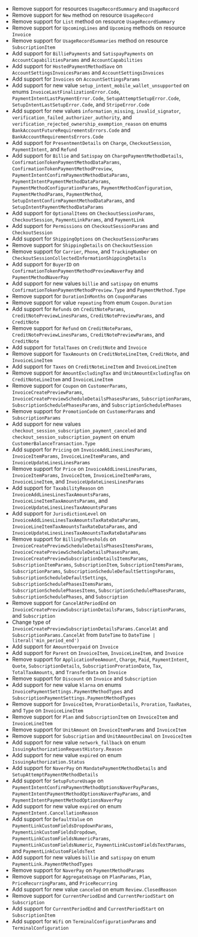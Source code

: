 * Remove support for resources `UsageRecordSummary` and `UsageRecord`
* Remove support for `New` method on resource `UsageRecord`
* Remove support for `List` method on resource `UsageRecordSummary`
* Remove support for `UpcomingLines` and `Upcoming` methods on resource `Invoice`
* Remove support for `UsageRecordSummaries` method on resource `SubscriptionItem`
* Add support for `BilliePayments` and `SatispayPayments` on `AccountCapabilitiesParams` and `AccountCapabilities`
* Add support for `HostedPaymentMethodSave` on `AccountSettingsInvoicesParams` and `AccountSettingsInvoices`
* Add support for `Invoices` on `AccountSettingsParams`
* Add support for new value `setup_intent_mobile_wallet_unsupported` on enums `InvoiceLastFinalizationError.Code`, `PaymentIntentLastPaymentError.Code`, `SetupAttemptSetupError.Code`, `SetupIntentLastSetupError.Code`, and `StripeError.Code`
* Add support for new values `information_missing`, `invalid_signator`, `verification_failed_authorizer_authority`, and `verification_rejected_ownership_exemption_reason` on enums `BankAccountFutureRequirementsErrors.Code` and `BankAccountRequirementsErrors.Code`
* Add support for `PresentmentDetails` on `Charge`, `CheckoutSession`, `PaymentIntent`, and `Refund`
* Add support for `Billie` and `Satispay` on `ChargePaymentMethodDetails`, `ConfirmationTokenPaymentMethodDataParams`, `ConfirmationTokenPaymentMethodPreview`, `PaymentIntentConfirmPaymentMethodDataParams`, `PaymentIntentPaymentMethodDataParams`, `PaymentMethodConfigurationParams`, `PaymentMethodConfiguration`, `PaymentMethodParams`, `PaymentMethod`, `SetupIntentConfirmPaymentMethodDataParams`, and `SetupIntentPaymentMethodDataParams`
* Add support for `OptionalItems` on `CheckoutSessionParams`, `CheckoutSession`, `PaymentLinkParams`, and `PaymentLink`
* Add support for `Permissions` on `CheckoutSessionParams` and `CheckoutSession`
* Add support for `ShippingOptions` on `CheckoutSessionParams`
* Remove support for `ShippingDetails` on `CheckoutSession`
* Remove support for `Carrier`, `Phone`, and `TrackingNumber` on `CheckoutSessionCollectedInformationShippingDetails`
* Add support for `BuyerID` on `ConfirmationTokenPaymentMethodPreviewNaverPay` and `PaymentMethodNaverPay`
* Add support for new values `billie` and `satispay` on enums `ConfirmationTokenPaymentMethodPreview.Type` and `PaymentMethod.Type`
* Remove support for `DurationInMonths` on `CouponParams`
* Remove support for value `repeating` from enum `Coupon.Duration`
* Add support for `Refunds` on `CreditNoteParams`, `CreditNotePreviewLinesParams`, `CreditNotePreviewParams`, and `CreditNote`
* Remove support for `Refund` on `CreditNoteParams`, `CreditNotePreviewLinesParams`, `CreditNotePreviewParams`, and `CreditNote`
* Add support for `TotalTaxes` on `CreditNote` and `Invoice`
* Remove support for `TaxAmounts` on `CreditNoteLineItem`, `CreditNote`, and `InvoiceLineItem`
* Add support for `Taxes` on `CreditNoteLineItem` and `InvoiceLineItem`
* Remove support for `AmountExcludingTax` and `UnitAmountExcludingTax` on `CreditNoteLineItem` and `InvoiceLineItem`
* Remove support for `Coupon` on `CustomerParams`, `InvoiceCreatePreviewParams`, `InvoiceCreatePreviewScheduleDetailsPhasesParams`, `SubscriptionParams`, `SubscriptionSchedulePhasesParams`, and `SubscriptionSchedulePhases`
* Remove support for `PromotionCode` on `CustomerParams` and `SubscriptionParams`
* Add support for new values `checkout_session_subscription_payment_canceled` and `checkout_session_subscription_payment` on enum `CustomerBalanceTransaction.Type`
* Add support for `Pricing` on `InvoiceAddLinesLinesParams`, `InvoiceItemParams`, `InvoiceLineItemParams`, and `InvoiceUpdateLinesLinesParams`
* Remove support for `Price` on `InvoiceAddLinesLinesParams`, `InvoiceItemParams`, `InvoiceItem`, `InvoiceLineItemParams`, `InvoiceLineItem`, and `InvoiceUpdateLinesLinesParams`
* Add support for `TaxabilityReason` on `InvoiceAddLinesLinesTaxAmountsParams`, `InvoiceLineItemTaxAmountsParams`, and `InvoiceUpdateLinesLinesTaxAmountsParams`
* Add support for `JurisdictionLevel` on `InvoiceAddLinesLinesTaxAmountsTaxRateDataParams`, `InvoiceLineItemTaxAmountsTaxRateDataParams`, and `InvoiceUpdateLinesLinesTaxAmountsTaxRateDataParams`
* Remove support for `BillingThresholds` on `InvoiceCreatePreviewScheduleDetailsPhasesItemsParams`, `InvoiceCreatePreviewScheduleDetailsPhasesParams`, `InvoiceCreatePreviewSubscriptionDetailsItemsParams`, `SubscriptionItemParams`, `SubscriptionItem`, `SubscriptionItemsParams`, `SubscriptionParams`, `SubscriptionScheduleDefaultSettingsParams`, `SubscriptionScheduleDefaultSettings`, `SubscriptionSchedulePhasesItemsParams`, `SubscriptionSchedulePhasesItems`, `SubscriptionSchedulePhasesParams`, `SubscriptionSchedulePhases`, and `Subscription`
* Remove support for `CancelAtPeriodEnd` on `InvoiceCreatePreviewSubscriptionDetailsParams`, `SubscriptionParams`, and `Subscription`
* Change type of `InvoiceCreatePreviewSubscriptionDetailsParams.CancelAt` and `SubscriptionParams.CancelAt` from `DateTime` to `DateTime | literal('min_period_end')`
* Add support for `AmountOverpaid` on `Invoice`
* Add support for `Parent` on `InvoiceItem`, `InvoiceLineItem`, and `Invoice`
* Remove support for `ApplicationFeeAmount`, `Charge`, `Paid`, `PaymentIntent`, `Quote`, `SubscriptionDetails`, `SubscriptionProrationDate`, `Tax`, `TotalTaxAmounts`, and `TransferData` on `Invoice`
* Remove support for `Discount` on `Invoice` and `Subscription`
* Add support for new value `klarna` on enums `InvoicePaymentSettings.PaymentMethodTypes` and `SubscriptionPaymentSettings.PaymentMethodTypes`
* Remove support for `InvoiceItem`, `ProrationDetails`, `Proration`, `TaxRates`, and `Type` on `InvoiceLineItem`
* Remove support for `Plan` and `SubscriptionItem` on `InvoiceItem` and `InvoiceLineItem`
* Remove support for `UnitAmount` on `InvoiceItemParams` and `InvoiceItem`
* Remove support for `Subscription` and `UnitAmountDecimal` on `InvoiceItem`
* Add support for new value `network_fallback` on enum `IssuingAuthorizationRequestHistory.Reason`
* Add support for new value `expired` on enum `IssuingAuthorization.Status`
* Add support for `NaverPay` on `MandatePaymentMethodDetails` and `SetupAttemptPaymentMethodDetails`
* Add support for `SetupFutureUsage` on `PaymentIntentConfirmPaymentMethodOptionsNaverPayParams`, `PaymentIntentPaymentMethodOptionsNaverPayParams`, and `PaymentIntentPaymentMethodOptionsNaverPay`
* Add support for new value `expired` on enum `PaymentIntent.CancellationReason`
* Add support for `DefaultValue` on `PaymentLinkCustomFieldsDropdownParams`, `PaymentLinkCustomFieldsDropdown`, `PaymentLinkCustomFieldsNumericParams`, `PaymentLinkCustomFieldsNumeric`, `PaymentLinkCustomFieldsTextParams`, and `PaymentLinkCustomFieldsText`
* Add support for new values `billie` and `satispay` on enum `PaymentLink.PaymentMethodTypes`
* Remove support for `NaverPay` on `PaymentMethodParams`
* Remove support for `AggregateUsage` on `PlanParams`, `Plan`, `PriceRecurringParams`, and `PriceRecurring`
* Add support for new value `canceled` on enum `Review.ClosedReason`
* Remove support for `CurrentPeriodEnd` and `CurrentPeriodStart` on `Subscription`
* Add support for `CurrentPeriodEnd` and `CurrentPeriodStart` on `SubscriptionItem`
* Add support for `Wifi` on `TerminalConfigurationParams` and `TerminalConfiguration`